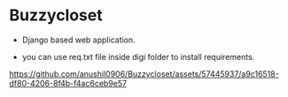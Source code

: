 # Buzzycloset
* Django based web application.

* you can use req.txt file inside digi folder to install requirements.


https://github.com/anushil0906/Buzzycloset/assets/57445937/a9c16518-df80-4206-8f4b-f4ac6ceb9e57

